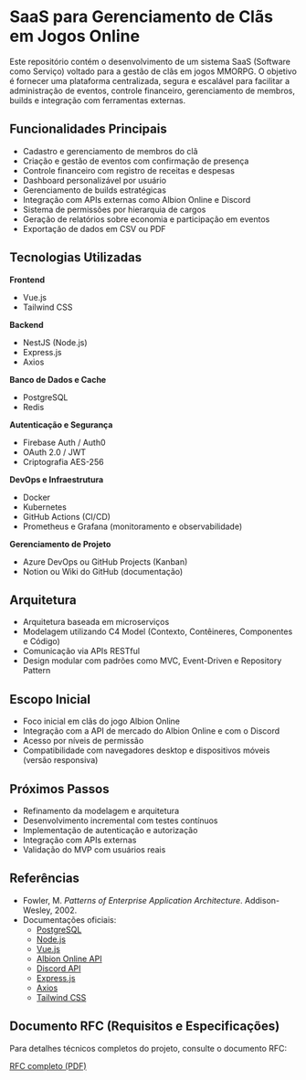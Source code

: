 # SaaS para Gerenciamento de Clãs em Jogos Online

Este repositório contém o desenvolvimento de um sistema SaaS (Software como Serviço) voltado para a gestão de clãs em jogos MMORPG. O objetivo é fornecer uma plataforma centralizada, segura e escalável para facilitar a administração de eventos, controle financeiro, gerenciamento de membros, builds e integração com ferramentas externas.

## Funcionalidades Principais

- Cadastro e gerenciamento de membros do clã
- Criação e gestão de eventos com confirmação de presença
- Controle financeiro com registro de receitas e despesas
- Dashboard personalizável por usuário
- Gerenciamento de builds estratégicas
- Integração com APIs externas como Albion Online e Discord
- Sistema de permissões por hierarquia de cargos
- Geração de relatórios sobre economia e participação em eventos
- Exportação de dados em CSV ou PDF

## Tecnologias Utilizadas

**Frontend**

- Vue.js
- Tailwind CSS

**Backend**

- NestJS (Node.js)
- Express.js
- Axios

**Banco de Dados e Cache**

- PostgreSQL
- Redis

**Autenticação e Segurança**

- Firebase Auth / Auth0
- OAuth 2.0 / JWT
- Criptografia AES-256

**DevOps e Infraestrutura**

- Docker
- Kubernetes
- GitHub Actions (CI/CD)
- Prometheus e Grafana (monitoramento e observabilidade)

**Gerenciamento de Projeto**

- Azure DevOps ou GitHub Projects (Kanban)
- Notion ou Wiki do GitHub (documentação)

## Arquitetura

- Arquitetura baseada em microserviços
- Modelagem utilizando C4 Model (Contexto, Contêineres, Componentes e Código)
- Comunicação via APIs RESTful
- Design modular com padrões como MVC, Event-Driven e Repository Pattern

## Escopo Inicial

- Foco inicial em clãs do jogo Albion Online
- Integração com a API de mercado do Albion Online e com o Discord
- Acesso por níveis de permissão
- Compatibilidade com navegadores desktop e dispositivos móveis (versão responsiva)

## Próximos Passos

- Refinamento da modelagem e arquitetura
- Desenvolvimento incremental com testes contínuos
- Implementação de autenticação e autorização
- Integração com APIs externas
- Validação do MVP com usuários reais

## Referências

- Fowler, M. *Patterns of Enterprise Application Architecture*. Addison-Wesley, 2002.
- Documentações oficiais:
  - [PostgreSQL](https://www.postgresql.org/docs/)
  - [Node.js](https://nodejs.org/en/docs/)
  - [Vue.js](https://vuejs.org/guide/introduction.html)
  - [Albion Online API](https://www.albion-online-data.com/)
  - [Discord API](https://discord.com/developers/docs/intro)
  - [Express.js](https://expressjs.com/)
  - [Axios](https://axios-http.com/)
  - [Tailwind CSS](https://tailwindcss.com/docs)
## Documento RFC (Requisitos e Especificações)

Para detalhes técnicos completos do projeto, consulte o documento RFC:

[RFC completo (PDF)](docs/saas-rfc.pdf)
